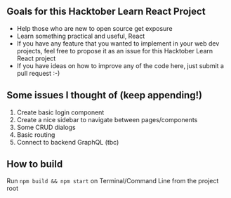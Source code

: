 ## Goals for this Hacktober Learn React Project

* Help those who are new to open source get exposure
* Learn something practical and useful, React
* If you have any feature that you wanted to implement in your web dev projects, feel free to propose it as an issue for this Hacktober Learn React project
* If you have ideas on how to improve any of the code here, just submit a pull request :-)

## Some issues I thought of (keep appending!)

1. Create basic login component 
2. Create a nice sidebar to navigate between pages/components
3. Some CRUD dialogs
4. Basic routing
5. Connect to backend GraphQL (tbc)

## How to build
Run ```npm build && npm start``` on Terminal/Command Line from the project root
